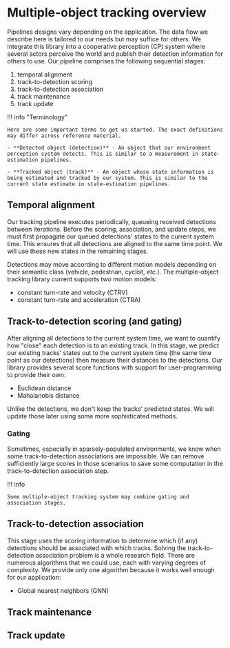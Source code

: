# Multiple-object tracking overview

Pipelines designs vary depending on the application. The data flow we describe here is tailored to our needs but may
suffice for others. We integrate this library into a cooperative perception (CP) system where several actors perceive
the world and publish their detection information for others to use. Our pipeline comprises the following sequential
stages:

1. temporal alignment
2. track-to-detection scoring
3. track-to-detection association
4. track maintenance
5. track update

!!! info "Terminology"

    Here are some important terms to get us started. The exact definitions may differ across reference material.

    - **Detected object (detection)** - An object that our environment perception system detects. This is similar to a measurement in state-estimation pipelines.

    - **Tracked object (track)** - An object whose state information is being estimated and tracked by our system. This is similar to the current state estimate in state-estimation pipelines.

## Temporal alignment

Our tracking pipeline executes periodically, queueing received detections between iterations. Before the scoring,
association, and update steps, we must first propagate our queued detections' states to the current system time. This
ensures that all detections are aligned to the same time point. We will use these new states in the remaining stages.

Detections may move according to different motion models depending on their semantic class (vehicle, pedestrian,
cyclist, _etc._). The multiple-object tracking library current supports two motion models:

- constant turn-rate and velocity (CTRV)
- constant turn-rate and acceleration (CTRA)

## Track-to-detection scoring (and gating)

After aligning all detections to the current system time, we want to quantify how "close" each detection is to an
existing track. In this stage, we predict our existing tracks' states out to the current system time (the same time
point as our detections) then measure their distances to the detections. Our library provides several score functions
with support for user-programming to provide their own:

- Euclidean distance
- Mahalanobis distance

Unlike the detections, we don't keep the tracks' predicted states. We will update those later using some more
sophisticated methods.

### Gating

Sometimes, especially in sparsely-populated environments, we know when some track-to-detection associations are
impossible. We can remove sufficiently large scores in those scenarios to save some computation in the
track-to-detection association step.

!!! info

    Some multiple-object tracking system may combine gating and association stages.

## Track-to-detection association

This stage uses the scoring information to determine which (if any) detections should be associated with which tracks.
Solving the track-to-detection association problem is a whole research field. There are numerous algorithms that we
could use, each with varying degrees of complexity. We provide only one algorithm because it works well enough for our
application:

- Global nearest neighbors (GNN)

## Track maintenance



## Track update
